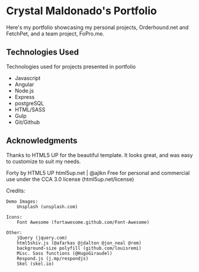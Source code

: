 # Crystal Maldonado's Portfolio

Here's my portfolio showcasing my personal projects, Orderhound.net and FetchPet, and a team project, FoPro.me.

## Technologies Used

Technologies used for projects presented in portfolio
* Javascript
* Angular
* Node.js
* Express
* postgreSQL
* HTML/SASS
* Gulp
* Git/Github

## Acknowledgments

Thanks to HTML5 UP for the beautiful template.  It looks great, and was easy to customize to suit my needs.

Forty by HTML5 UP
html5up.net | @ajlkn
Free for personal and commercial use under the CCA 3.0 license (html5up.net/license)

Credits:

	Demo Images:
		Unsplash (unsplash.com)

	Icons:
		Font Awesome (fortawesome.github.com/Font-Awesome)

	Other:
		jQuery (jquery.com)
		html5shiv.js (@afarkas @jdalton @jon_neal @rem)
		background-size polyfill (github.com/louisremi)
		Misc. Sass functions (@HugoGiraudel)
		Respond.js (j.mp/respondjs)
		Skel (skel.io)
